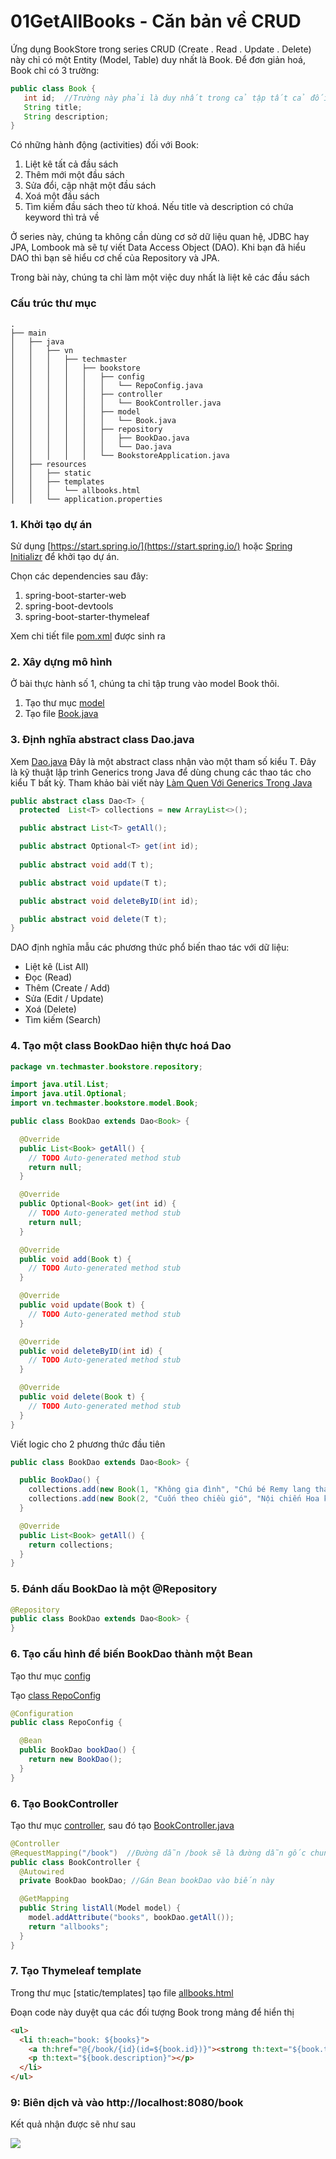 # 01GetAllBooks - Căn bản về CRUD

Ứng dụng BookStore trong series CRUD (Create . Read . Update . Delete) này chỉ có một Entity (Model, Table) duy nhất là Book. Để đơn giản hoá, Book chỉ có 3 trường:
```java
public class Book {
   int id;  //Trường này phải là duy nhất trong cả tập tất cả đối tượng Book
   String title;
   String description;
}
```

Có những hành động (activities) đối với Book:
1. Liệt kê tất cả đầu sách
2. Thêm mới một đầu sách
3. Sửa đổi, cập nhật một đầu sách
4. Xoá một đầu sách
5. Tìm kiếm đầu sách theo từ khoá. Nếu title và description có chứa keyword thì trả về

Ở series này, chúng ta không cần dùng cơ sở dữ liệu quan hệ, JDBC hay JPA, Lombook mà sẽ tự viết Data Access Object (DAO). Khi bạn đã hiểu DAO thì bạn sẽ hiểu cơ chế của Repository và JPA.

Trong bài này, chúng ta chỉ làm một việc duy nhất là liệt kê các đầu sách

### Cấu trúc thư mục
```
.
├── main
│   ├── java
│   │   ├── vn
│   │   │   ├── techmaster
│   │   │   │   ├── bookstore
│   │   │   │   │   ├── config
│   │   │   │   │   │   └── RepoConfig.java
│   │   │   │   │   ├── controller
│   │   │   │   │   │   └── BookController.java
│   │   │   │   │   ├── model
│   │   │   │   │   │   └── Book.java
│   │   │   │   │   ├── repository
│   │   │   │   │   │   ├── BookDao.java
│   │   │   │   │   │   └── Dao.java
│   │   │   │   │   └── BookstoreApplication.java
│   ├── resources
│   │   ├── static
│   │   ├── templates
│   │   │   └── allbooks.html
│   │   └── application.properties
```


### 1. Khởi tạo dự án
Sử dụng [https://start.spring.io/](https://start.spring.io/) hoặc [Spring Initializr](https://marketplace.visualstudio.com/items?itemName=vscjava.vscode-spring-initializr) để khởi tạo dự án.

Chọn các dependencies sau đây:
1. spring-boot-starter-web
2. spring-boot-devtools
3. spring-boot-starter-thymeleaf

Xem chi tiết file [pom.xml](pom.xml) được sinh ra

### 2. Xây dựng mô hình
Ở bài thực hành số 1, chúng ta chỉ tập trung vào model Book thôi.

1. Tạo thư mục [model](src/main/java/vn/techmaster/bookstore/m)
2. Tạo file [Book.java](src/main/java/vn/techmaster/bookstore/model/Book.java)

### 3. Định nghĩa abstract class Dao.java
Xem [Dao.java](src/main/java/vn/techmaster/bookstore/repository/Dao.java)
Đây là một abstract class nhận vào một tham số kiểu T. Đây là kỹ thuật lập trình Generics trong Java để dùng chung các thao tác cho kiểu T bất kỳ.
Tham khảo bài viết này [Làm Quen Với Generics Trong Java](https://codelearn.io/sharing/lam-quen-voi-generics-trong-java)

```java
public abstract class Dao<T> {
  protected  List<T> collections = new ArrayList<>();

  public abstract List<T> getAll();

  public abstract Optional<T> get(int id);
 
  public abstract void add(T t);

  public abstract void update(T t);

  public abstract void deleteByID(int id);

  public abstract void delete(T t);  
}
```
DAO định nghĩa mẫu các phương thức phổ biến thao tác với dữ liệu:
- Liệt kê (List All)
- Đọc (Read)
- Thêm (Create / Add)
- Sửa (Edit / Update)
- Xoá (Delete)
- Tìm kiếm (Search)

### 4. Tạo một class BookDao hiện thực hoá Dao
```java
package vn.techmaster.bookstore.repository;

import java.util.List;
import java.util.Optional;
import vn.techmaster.bookstore.model.Book;

public class BookDao extends Dao<Book> {

  @Override
  public List<Book> getAll() {
    // TODO Auto-generated method stub
    return null;
  }

  @Override
  public Optional<Book> get(int id) {
    // TODO Auto-generated method stub
    return null;
  }

  @Override
  public void add(Book t) {
    // TODO Auto-generated method stub
  }

  @Override
  public void update(Book t) {
    // TODO Auto-generated method stub
  }

  @Override
  public void deleteByID(int id) {
    // TODO Auto-generated method stub
  }

  @Override
  public void delete(Book t) {
    // TODO Auto-generated method stub
  }  
}
```

Viết logic cho 2 phương thức đầu tiên
```java
public class BookDao extends Dao<Book> {

  public BookDao() {
    collections.add(new Book(1, "Không gia đình", "Chú bé Remy lang thang theo gánh xiếc của bác Vitaly"));
    collections.add(new Book(2, "Cuốn theo chiều gió", "Nội chiến Hoa kỳ, cuộc tình giữa Red Butler và Ohara"));
  }

  @Override
  public List<Book> getAll() {
    return collections;
  }
}
```

### 5. Đánh dấu BookDao là một @Repository
```java
@Repository
public class BookDao extends Dao<Book> {
}
```

### 6. Tạo cấu hình để biến BookDao thành một Bean
Tạo thư mục [config](src/main/java/vn/techmaster/bookstore/config)

Tạo [class RepoConfig](src/main/java/vn/techmaster/bookstore/config/RepoConfig.java)
```java
@Configuration
public class RepoConfig {

  @Bean
  public BookDao bookDao() {
    return new BookDao();
  }  
}
```



### 6. Tạo BookController
Tạo thư mục [controller](src/main/java/vn/techmaster/bookstore/controller), sau đó tạo [BookController.java](src/main/java/vn/techmaster/bookstore/controller/BookController.java)

```java
@Controller
@RequestMapping("/book")  //Đường dẫn /book sẽ là đường dẫn gốc chung cho các phương thức bên trong BookController
public class BookController {
  @Autowired
  private BookDao bookDao; //Gán Bean bookDao vào biến này

  @GetMapping
  public String listAll(Model model) {
    model.addAttribute("books", bookDao.getAll());
    return "allbooks";
  }  
}
```

### 7. Tạo Thymeleaf template
Trong thư mục [static/templates] tạo file [allbooks.html](src/main/resources/templates/allbooks.html)

Đoạn code này duyệt qua các đối tượng Book trong mảng để hiển thị
```html
<ul>
  <li th:each="book: ${books}">
    <a th:href="@{/book/{id}(id=${book.id})}"><strong th:text="${book.title}"></strong></a><br>
    <p th:text="${book.description}"></p>
  </li>
</ul>
```

### 9: Biên dịch và vào http://localhost:8080/book
Kết quả nhận được sẽ như sau

![](images/getAllBooks.jpg)